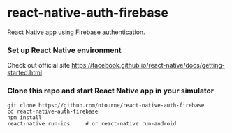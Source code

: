 # react-native-auth-firebase
React Native app using Firebase authentication.

### Set up React Native environment
Check out official site https://facebook.github.io/react-native/docs/getting-started.html

### Clone this repo and start React Native app in your simulator
```
git clone https://github.com/ntourne/react-native-auth-firebase
cd react-native-auth-firebase
npm install
react-native run-ios     # or react-native run-android
``` 
